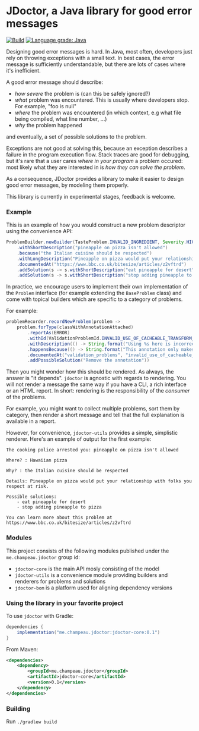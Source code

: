 # JDoctor, a Java library for good error messages

[![Build](https://github.com/melix/jdoctor/actions/workflows/on-pr.yml/badge.svg)](https://github.com/melix/jdoctor/actions/workflows/on-pr.yml)
[![Language grade: Java](https://img.shields.io/lgtm/grade/java/g/melix/jdoctor.svg?logo=lgtm&logoWidth=18)](https://lgtm.com/projects/g/melix/jdoctor/context:java)

Designing good error messages is hard. 
In Java, most often, developers just rely on throwing exceptions with a small text.
In best cases, the error message is sufficiently understandable, but there are lots of cases where it's inefficient.

A good error message should describe:

- _how severe_ the problem is (can this be safely ignored?)
- _what_ problem was encountered. This is usually where developers stop. For example, "foo is null"
- _where_ the problem was encountered (in which context, e.g what file being compiled, what line number, ...)
- _why_ the problem happened

and eventually, a set of possible solutions to the problem.

Exceptions are not good at solving this, because an exception describes a failure in the program execution flow.
Stack traces are good for debugging, but it's rare that a user cares _where in your program_ a problem occured: most likely what they are interested in is _how they can solve the problem_.

As a consequence, JDoctor provides a library to make it easier to design good error messages, by modeling them properly.

This library is currently in experimental stages, feedback is welcome.

### Example

This is an example of how you would construct a new problem descriptor using the convenience API:

```java
ProblemBuilder.newBuilder(TasteProblem.INVALID_INGREDIENT, Severity.HIGH, "Hawaiian pizza")
    .withShortDescription("pineapple on pizza isn't allowed")
    .because("the Italian cuisine should be respected")
    .withLongDescription("Pineapple on pizza would put your relationship with folks you respect at risk.")
    .documentedAt("https://www.bbc.co.uk/bitesize/articles/z2vftrd")
    .addSolution(s -> s.withShortDescription("eat pineapple for desert"))
    .addSolution(s -> s.withShortDescription("stop adding pineapple to pizza"))
```

In practice, we encourage users to implement their own implementation of the `Problem` interface (for example extending the `BaseProblem` class) and come with topical builders which are specific to a category of problems.

For example:

```java
problemRecorder.recordNewProblem(problem ->
    problem.forType(classWithAnnotationAttached)
        .reportAs(ERROR)
        .withId(ValidationProblemId.INVALID_USE_OF_CACHEABLE_TRANSFORM_ANNOTATION)
        .withDescription(() -> String.format("Using %s here is incorrect", getAnnotationType().getSimpleName()))
        .happensBecause(() -> String.format("This annotation only makes sense on %s types", TransformAction.class.getSimpleName()))
        .documentedAt("validation_problems", "invalid_use_of_cacheable_transform_annotation")
        .addPossibleSolution("Remove the annotation"))
```

Then you might wonder how this should be rendered.
As always, the answer is "it depends".
`jdoctor` is agnostic with regards to rendering.
You will not render a message the same way if you have a CLI, a rich interface or an HTML report.
In short: rendering is the responsibility of the _consumer_ of the problems.

For example, you might want to collect multiple problems, sort them by category, then render a short message and tell that the full explanation is available in a report.

However, for convenience, `jdoctor-utils` provides a simple, simplistic renderer.
Here's an example of output for the first example:

```
The cooking police arrested you: pineapple on pizza isn't allowed

Where? : Hawaiian pizza

Why? : the Italian cuisine should be respected

Details: Pineapple on pizza would put your relationship with folks you respect at risk.

Possible solutions:
    - eat pineapple for desert
    - stop adding pineapple to pizza

You can learn more about this problem at https://www.bbc.co.uk/bitesize/articles/z2vftrd
```

### Modules

This project consists of the following modules published under the `me.champeau.jdoctor` group id:

- `jdoctor-core` is the main API mosly consisting of the model
- `jdoctor-utils` is a convenience module providing builders and renderers for problems and solutions
- `jdoctor-bom` is a platform used for aligning dependency versions

### Using the library in your favorite project

To use `jdoctor` with Gradle:

```groovy
dependencies {
    implementation("me.champeau.jdoctor:jdoctor-core:0.1")
}
```

From Maven:

```xml
<dependencies>
    <dependency>
        <groupId>me.champeau.jdoctor</groupId>
        <artifactId>jdoctor-core</artifactId>
        <version>0.1</version>
    </dependency>
</dependencies>
```

### Building

Run `./gradlew build`

